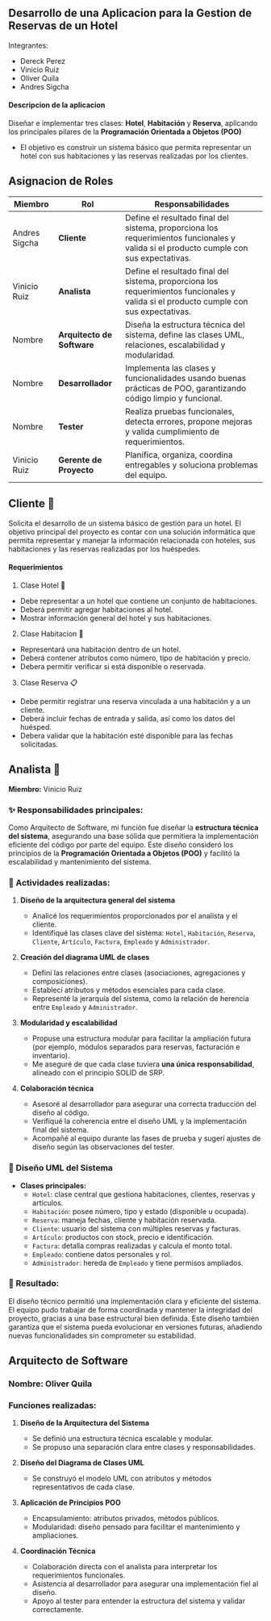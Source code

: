 ## Desarrollo de una Aplicacion para la Gestion  de Reservas de un Hotel

<p>
Integrantes: 
</p>

- Dereck Perez 
- Vinicio Ruiz 
- Oliver Quila 
- Andres Sigcha 

#### Descripcion de la aplicacion 
Diseñar e implementar tres clases: **Hotel**, **Habitación** y **Reserva**, aplicando los principales pilares de la **Programación Orientada a Objetos (POO)**
- El objetivo es construir un sistema básico que permita representar un hotel con sus habitaciones y las reservas realizadas por los clientes.

## Asignacion de Roles
|  Miembro | Rol   | Responsabilidades   |
| ------------ | ------------ | ------------ |
| Andres Sigcha   |   **Cliente**   | Define el resultado final del sistema, proporciona los requerimientos funcionales y valida si el producto cumple con sus expectativas.   |
| Vinicio Ruiz |   **Analista**   | Define el resultado final del sistema, proporciona los requerimientos funcionales y valida si el producto cumple con sus expectativas.   |
| Nombre  |   **Arquitecto de Software**   | Diseña la estructura técnica del sistema, define las clases UML, relaciones, escalabilidad y modularidad.  |
| Nombre  |   **Desarrollador**   | Implementa las clases y funcionalidades usando buenas prácticas de POO, garantizando código limpio y funcional.  |
| Nombre   |   **Tester**   | Realiza pruebas funcionales, detecta errores, propone mejoras y valida cumplimiento de requerimientos.   |
| Vinicio Ruiz   |   **Gerente de Proyecto**   | Planifica, organiza, coordina entregables y soluciona problemas del equipo.  |

## Cliente :bust_in_silhouette:
Solicita el desarrollo de un sistema básico de gestión para un hotel. El objetivo principal del proyecto es contar con una solución informática que permita representar y manejar la información relacionada con hoteles, sus habitaciones y las reservas realizadas por los huéspedes.

#### Requerimientos
1. Clase Hotel :office: 
  - Debe representar a un hotel que contiene un conjunto de habitaciones.
  - Deberá permitir agregar habitaciones al hotel.
  - Mostrar información general del hotel y sus habitaciones.
2. Clase Habitacion :door:
  - Representará una habitación dentro de un hotel.
  - Deberá contener atributos como número, tipo de habitación y precio. 
  - Debera permitir verificar si está disponible o reservada.
3. Clase Reserva :clipboard:
  - Debe permitir registrar una reserva vinculada a una habitación y a un cliente.
  - Deberá incluir fechas de entrada y salida, así como los datos del huésped.
  - Debera validar que la habitación esté disponible para las fechas solicitadas.

## Analista   :bust_in_silhouette:
**Miembro:** Vinicio Ruiz

### ✨ Responsabilidades principales:
Como Arquitecto de Software, mi función fue diseñar la **estructura técnica del sistema**, asegurando una base sólida que permitiera la implementación eficiente del código por parte del equipo. Este diseño consideró los principios de la **Programación Orientada a Objetos (POO)** y facilitó la escalabilidad y mantenimiento del sistema.

### 📌 Actividades realizadas:

1. **Diseño de la arquitectura general del sistema**  
   - Analicé los requerimientos proporcionados por el analista y el cliente.  
   - Identifiqué las clases clave del sistema: `Hotel`, `Habitación`, `Reserva`, `Cliente`, `Artículo`, `Factura`, `Empleado` y `Administrador`.

2. **Creación del diagrama UML de clases**  
   - Definí las relaciones entre clases (asociaciones, agregaciones y composiciones).
   - Establecí atributos y métodos esenciales para cada clase.
   - Representé la jerarquía del sistema, como la relación de herencia entre `Empleado` y `Administrador`.

3. **Modularidad y escalabilidad**  
   - Propuse una estructura modular para facilitar la ampliación futura (por ejemplo, módulos separados para reservas, facturación e inventario).
   - Me aseguré de que cada clase tuviera **una única responsabilidad**, alineado con el principio SOLID de SRP.

4. **Colaboración técnica**  
   - Asesoré al desarrollador para asegurar una correcta traducción del diseño al código.
   - Verifiqué la coherencia entre el diseño UML y la implementación final del sistema.
   - Acompañé al equipo durante las fases de prueba y sugerí ajustes de diseño según las observaciones del tester.

### 🧩 Diseño UML del Sistema

- **Clases principales:**  
  - `Hotel`: clase central que gestiona habitaciones, clientes, reservas y artículos.  
  - `Habitación`: posee número, tipo y estado (disponible u ocupada).  
  - `Reserva`: maneja fechas, cliente y habitación reservada.  
  - `Cliente`: usuario del sistema con múltiples reservas y facturas.  
  - `Artículo`: productos con stock, precio e identificación.  
  - `Factura`: detalla compras realizadas y calcula el monto total.  
  - `Empleado`: contiene datos personales y rol.  
  - `Administrador`: hereda de `Empleado` y tiene permisos ampliados.

### 📐 Resultado:
El diseño técnico permitió una implementación clara y eficiente del sistema. El equipo pudo trabajar de forma coordinada y mantener la integridad del proyecto, gracias a una base estructural bien definida. Este diseño también garantiza que el sistema pueda evolucionar en versiones futuras, añadiendo nuevas funcionalidades sin comprometer su estabilidad.

## Arquitecto de Software

### Nombre: Oliver Quila

### Funciones realizadas:

1. **Diseño de la Arquitectura del Sistema**
   - Se definió una estructura técnica escalable y modular.
   - Se propuso una separación clara entre clases y responsabilidades.

2. **Diseño del Diagrama de Clases UML**
   - Se construyó el modelo UML con atributos y métodos representativos de cada clase.

3. **Aplicación de Principios POO**
   - Encapsulamiento: atributos privados, métodos públicos.
   - Modularidad: diseño pensado para facilitar el mantenimiento y ampliaciones.

4. **Coordinación Técnica**
   - Colaboración directa con el analista para interpretar los requerimientos funcionales.
   - Asistencia al desarrollador para asegurar una implementación fiel al diseño.
   - Apoyo al tester para entender la estructura del sistema y validar correctamente.


